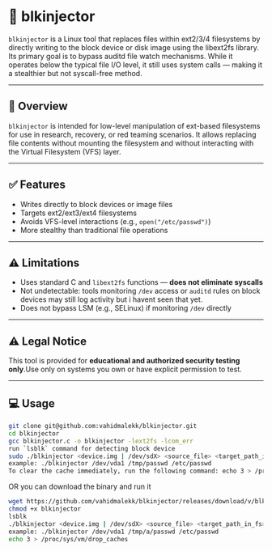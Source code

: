 # 🧨 blkinjector

`blkinjector` is a Linux tool that replaces files within ext2/3/4 filesystems by directly writing to the block device or disk image using the libext2fs library. Its primary goal is to bypass auditd file watch mechanisms. While it operates below the typical file I/O level, it still uses system calls — making it a stealthier but not syscall-free method.

---

## 🎯 Overview

`blkinjector` is intended for low-level manipulation of ext-based filesystems for use in research, recovery, or red teaming scenarios. It allows replacing file contents without mounting the filesystem and without interacting with the Virtual Filesystem (VFS) layer.

---

## ✅ Features

- Writes directly to block devices or image files
- Targets ext2/ext3/ext4 filesystems
- Avoids VFS-level interactions (e.g., `open("/etc/passwd")`)
- More stealthy than traditional file operations


---

## ⚠️ Limitations

- Uses standard C and `libext2fs` functions — **does not eliminate syscalls**
- Not undetectable: tools monitoring `/dev` access or `auditd` rules on block devices may still log activity but i havent seen that yet.
- Does not bypass LSM (e.g., SELinux) if monitoring `/dev` directly

---

## ⚠️ Legal Notice

This tool is provided for **educational and authorized security testing only**.Use only on systems you own or have explicit permission to test.

---

## 💻 Usage

```bash
git clone git@github.com:vahidmalekk/blkinjector.git
cd blkinjector
gcc blkinjector.c -o blkinjector -lext2fs -lcom_err
run `lsblk` command for detecting block device
sudo ./blkinjector <device.img | /dev/sdX> <source_file> <target_path_in_fs>
example: ./blkinjector /dev/vda1 /tmp/passwd /etc/passwd
To clear the cache immediately, run the following command: echo 3 > /proc/sys/vm/drop_caches
```

OR you can download the binary and run it
```bash
wget https://github.com/vahidmalekk/blkinjector/releases/download/v/blkinjector
chmod +x blkinjector
lsblk
./blkinjector <device.img | /dev/sdX> <source_file> <target_path_in_fs>
example: ./blkinjector /dev/vda1 /tmp/a/passwd /etc/passwd
echo 3 > /proc/sys/vm/drop_caches
```

